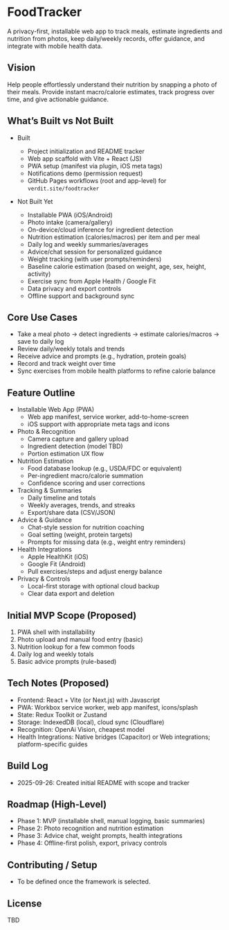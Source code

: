 # FoodTracker

A privacy-first, installable web app to track meals, estimate ingredients and nutrition from photos, keep daily/weekly records, offer guidance, and integrate with mobile health data.

## Vision
Help people effortlessly understand their nutrition by snapping a photo of their meals. Provide instant macro/calorie estimates, track progress over time, and give actionable guidance.

## What’s Built vs Not Built

- Built
  - Project initialization and README tracker
  - Web app scaffold with Vite + React (JS)
  - PWA setup (manifest via plugin, iOS meta tags)
  - Notifications demo (permission request)
  - GitHub Pages workflows (root and app-level) for `verdit.site/foodtracker`

- Not Built Yet
  - Installable PWA (iOS/Android)
  - Photo intake (camera/gallery)
  - On-device/cloud inference for ingredient detection
  - Nutrition estimation (calories/macros) per item and per meal
  - Daily log and weekly summaries/averages
  - Advice/chat session for personalized guidance
  - Weight tracking (with user prompts/reminders)
  - Baseline calorie estimation (based on weight, age, sex, height, activity)
  - Exercise sync from Apple Health / Google Fit
  - Data privacy and export controls
  - Offline support and background sync

## Core Use Cases
- Take a meal photo → detect ingredients → estimate calories/macros → save to daily log
- Review daily/weekly totals and trends
- Receive advice and prompts (e.g., hydration, protein goals)
- Record and track weight over time
- Sync exercises from mobile health platforms to refine calorie balance

## Feature Outline
- Installable Web App (PWA)
  - Web app manifest, service worker, add-to-home-screen
  - iOS support with appropriate meta tags and icons
- Photo & Recognition
  - Camera capture and gallery upload
  - Ingredient detection (model TBD)
  - Portion estimation UX flow
- Nutrition Estimation
  - Food database lookup (e.g., USDA/FDC or equivalent)
  - Per-ingredient macro/calorie summation
  - Confidence scoring and user corrections
- Tracking & Summaries
  - Daily timeline and totals
  - Weekly averages, trends, and streaks
  - Export/share data (CSV/JSON)
- Advice & Guidance
  - Chat-style session for nutrition coaching
  - Goal setting (weight, protein targets)
  - Prompts for missing data (e.g., weight entry reminders)
- Health Integrations
  - Apple HealthKit (iOS)
  - Google Fit (Android)
  - Pull exercises/steps and adjust energy balance
- Privacy & Controls
  - Local-first storage with optional cloud backup
  - Clear data export and deletion

## Initial MVP Scope (Proposed)
1. PWA shell with installability
2. Photo upload and manual food entry (basic)
3. Nutrition lookup for a few common foods
4. Daily log and weekly totals
5. Basic advice prompts (rule-based)

## Tech Notes (Proposed)
- Frontend: React + Vite (or Next.js) with Javascript
- PWA: Workbox service worker, web app manifest, icons/splash
- State: Redux Toolkit or Zustand
- Storage: IndexedDB (local), cloud sync (Cloudflare)
- Recognition: OpenAi Vision, cheapest model
- Health Integrations: Native bridges (Capacitor) or Web integrations; platform-specific guides

## Build Log
- 2025-09-26: Created initial README with scope and tracker

## Roadmap (High-Level)
- Phase 1: MVP (installable shell, manual logging, basic summaries)
- Phase 2: Photo recognition and nutrition estimation
- Phase 3: Advice chat, weight prompts, health integrations
- Phase 4: Offline-first polish, export, privacy controls

## Contributing / Setup
- To be defined once the framework is selected.

## License
TBD

